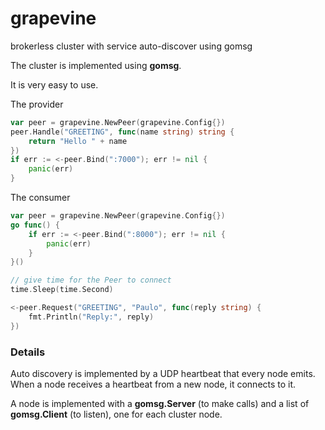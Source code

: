 # grapevine
brokerless cluster with service auto-discover using gomsg

The cluster is implemented using **gomsg**.

It is very easy to use.

The provider
```go
var peer = grapevine.NewPeer(grapevine.Config{})
peer.Handle("GREETING", func(name string) string {
	return "Hello " + name
})
if err := <-peer.Bind(":7000"); err != nil {
	panic(err)
}
```


The consumer
```go
var peer = grapevine.NewPeer(grapevine.Config{})
go func() {
	if err := <-peer.Bind(":8000"); err != nil {
		panic(err)
	}
}()

// give time for the Peer to connect
time.Sleep(time.Second)

<-peer.Request("GREETING", "Paulo", func(reply string) {
	fmt.Println("Reply:", reply)
})
```

### Details
Auto discovery is implemented by a UDP heartbeat that every node emits.
When a node receives a heartbeat from a new node, it connects to it.

A node is implemented with a **gomsg.Server** (to make calls) and a list of
**gomsg.Client** (to listen), one for each cluster node.
